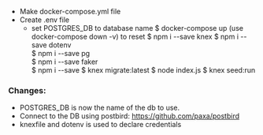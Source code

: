 - Make docker-compose.yml file
- Create .env file
  - set POSTGRES_DB to database name
$ docker-compose up
  (use docker-compose down -v) to reset
$ npm i --save knex
$ npm i --save dotenv  
$ npm i --save pg  
$ npm i --save faker  
$ npm i --save
$ knex migrate:latest
$ node index.js
$ knex seed:run

### Changes:
- POSTGRES_DB is now the name of the db to use.
- Connect to the DB using postbird: https://github.com/paxa/postbird
- knexfile and dotenv is used to declare credentials
